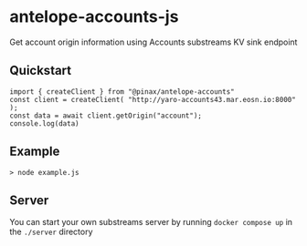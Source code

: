 # antelope-accounts-js
Get account origin information using Accounts substreams KV sink endpoint

## Quickstart

```
import { createClient } from "@pinax/antelope-accounts"
const client = createClient( "http://yaro-accounts43.mar.eosn.io:8000" );
const data = await client.getOrigin("account");
console.log(data)
```

## Example

```
> node example.js
```


## Server
You can start your own substreams server by running `docker compose up` in the `./server` directory